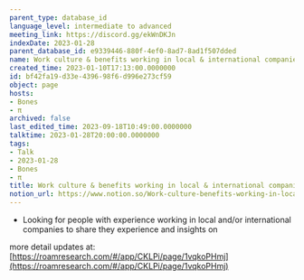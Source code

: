 ```yaml
---
parent_type: database_id
language_level: intermediate to advanced
meeting_link: https://discord.gg/ekWnDKJn
indexDate: 2023-01-28
parent_database_id: e9339446-880f-4ef0-8ad7-8ad1f507dded
name: Work culture & benefits working in local & international companies
created_time: 2023-01-10T17:13:00.0000000
id: bf42fa19-d33e-4396-98f6-d996e273cf59
object: page
hosts:
- Bones
- π
archived: false
last_edited_time: 2023-09-18T10:49:00.0000000
talktime: 2023-01-28T20:00:00.0000000
tags:
- Talk
- 2023-01-28
- Bones
- π
title: Work culture & benefits working in local & international companies
notion_url: https://www.notion.so/Work-culture-benefits-working-in-local-international-companies-bf42fa19d33e439698f6d996e273cf59
---
```


   - Looking for people with experience working in local and/or international companies to share they experience and insights on

more detail updates at:
[https://roamresearch.com/#/app/CKLPi/page/1vqkoPHmj](https://roamresearch.com/#/app/CKLPi/page/1vqkoPHmj)

























